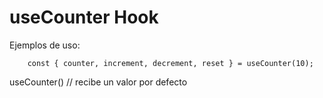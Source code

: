 # useCounter Hook

Ejemplos de uso:
```
    const { counter, increment, decrement, reset } = useCounter(10);
```

useCounter() // recibe un valor por defecto
